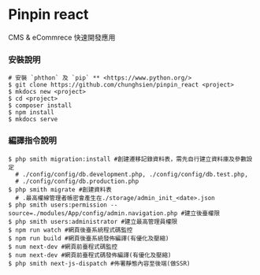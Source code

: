 # Pinpin react

CMS & eCommrece 快速開發應用

### 安裝說明
```
# 安裝 `phthon` 及 `pip` ** <https://www.python.org/>
$ git clone https://github.com/chunghsien/pinpin_react <project>
$ mkdocs new <project>
$ cd <project>
$ composer install
$ npm install
$ mkdocs serve
```

### 編譯指令說明
```
$ php smith migration:install #創建遷移記錄資料表，需先自行建立資料庫及參數設定
  # ./config/config/db.development.php, ./config/config/db.test.php,
  # ./config/config/db.production.php
$ php smith migrate #創建資料表
  # .最高權線管理者帳密會產生在./storage/admin_init_<date>.json
$ php smith users:permission --source=./modules/App/config/admin.navigation.php #建立後臺權限
$ php smith users:administrator #建立最高管理員權限
$ npm run watch #網頁後臺系統程式碼監控
$ npm run build #網頁後臺系統發佈編譯(有優化及壓縮)
$ num next-dev #網頁前臺程式碼監控
$ num next-dev #網頁前臺程式碼發佈編譯(有優化及壓縮)
$ php smith next-js-dispatch #佈署靜態內容至後端(做SSR)
```
<!--
#### 中文多語政策 ####

> PHP mezzio routes

> > `/site[/{lang}[/{page}[/{id}]]]` ** zh_TW, zh_HK, zh_CN **

> HTML and ReactJS

>> 會吃 `<html lang={lng}>` ** lng (zh-TW, zh-HK, zh-CN) **
-->